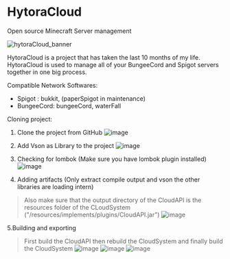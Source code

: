 # HytoraCloud
Open source Minecraft Server management

![hytoraCloud_banner](https://user-images.githubusercontent.com/63949927/110115056-d457ab80-7db5-11eb-89e0-0a143d4954de.png)


HytoraCloud is a project that has taken the last 10 months of my life.
HytoraCloud is used to manage all of your BungeeCord and Spigot servers together in one big process.

Compatible Network Softwares:

 -  Spigot : bukkit, (paperSpigot in maintenance)
 -  BungeeCord: bungeeCord, waterFall
  
Cloning project:

1. Clone the project from GitHub
![image](https://user-images.githubusercontent.com/63949927/110113639-af623900-7db3-11eb-9ab6-7c9c3fd8b502.png)

2. Add Vson as Library to the project
![image](https://user-images.githubusercontent.com/63949927/110113737-d02a8e80-7db3-11eb-9295-474f6bca01c5.png)

3. Checking for lombok (Make sure you have lombok plugin installed)
![image](https://user-images.githubusercontent.com/63949927/110113783-e5072200-7db3-11eb-9b7e-4c5c1c6a026d.png)

4. Adding artifacts (Only extract compile output and vson the other libraries are loading intern)
  > Also make sure that the output directory of the CloudAPI is the resources folder of the CLoudSystem ("/resources/implements/plugins/CloudAPI.jar")
![image](https://user-images.githubusercontent.com/63949927/110113841-fb14e280-7db3-11eb-9a32-3b965e4e8fb3.png)

5.Building and exporting
  > First build the CloudAPI then rebuild the CloudSystem and finally build the CloudSystem
![image](https://user-images.githubusercontent.com/63949927/110113963-31526200-7db4-11eb-94e0-783a46eaac38.png) 
![image](https://user-images.githubusercontent.com/63949927/110114057-4f1fc700-7db4-11eb-9ddd-48df9ad15a8c.png)
![image](https://user-images.githubusercontent.com/63949927/110114138-71194980-7db4-11eb-8386-e162aac9099f.png)
